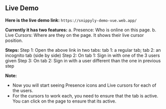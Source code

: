 ## Live Demo

**Here is the live demo link:**
`https://snippyly-demo-vue.web.app/`

**Currently it has two features:**
a. Presence: Who is online on this page.
b. Live Cursors: Where are they on the page. It shows their live cursor position.

**Steps:**
Step 1: Open the above link in two tabs: tab 1: a regular tab; tab 2: an incognito tab (side by side)
Step 2: On tab 1: Sign in with one of the 3 users given
Step 3: On tab 2: Sign in with a user different than the one in previous step

**Note:**
* Now you will start seeing Presence icons and Live cursors for each of the users.
* For the cursors to work each, you need to ensure that the tab is active. You can click on the page to ensure that its active.

